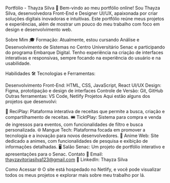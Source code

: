 Portfólio - Thayza Silva
👋 Bem-vindo ao meu portfólio online!
Sou Thayza Silva, desenvolvedora Front-End e Designer UI/UX, apaixonada por criar soluções digitais inovadoras e intuitivas. Este portfólio reúne meus projetos e experiências, além de mostrar um pouco do meu trabalho com foco em design e desenvolvimento web.

Sobre Mim
🎓 Formação: Atualmente, estou cursando Análise e Desenvolvimento de Sistemas no Centro Universitário Senac e participando do programa Embarque Digital. Tenho experiência na criação de interfaces interativas e responsivas, sempre focando na experiência do usuário e na usabilidade.

Habilidades
🛠️ Tecnologias e Ferramentas:

Desenvolvimento Front-End: HTML, CSS, JavaScript, React
UI/UX Design: Figma, prototipação e design de interfaces
Controle de Versão: Git, GitHub
Outras ferramentas: VS Code, Netlify
Projetos
Aqui estão alguns dos projetos que desenvolvi:

🍳 ReciPlay: Plataforma interativa de receitas que permite a busca, criação e compartilhamento de receitas.
🎟️ TicktPlay: Sistema para compra e venda de ingressos para eventos, com funcionalidades de filtro e busca personalizada.
🌐 Mangue Tech: Plataforma focada em promover a tecnologia e a inovação para novos desenvolvedores.
🍥 Anime Web: Site dedicado a animes, com funcionalidades de pesquisa e exibição de informações detalhadas.
🖥️ Salão Senac: Um projeto de portfólio interativo e apresentações para o Senac.
Contato
📧 Email: thayzavitoriasilva123@gmail.com
🔗 LinkedIn: Thayza Silva

Como Acessar
🌐 O site está hospedado no Netlify, e você pode visualizar todos os meus projetos e explorar mais sobre meu trabalho por lá.

